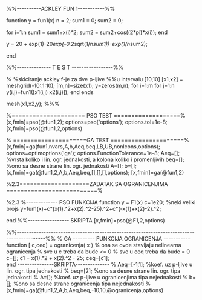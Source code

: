 %%----------ACKLEY FUN 1-----------%%

function y = fun1(x)
  n = 2;
  sum1 = 0;
  sum2 = 0;
  
  for i=1:n
   sum1 = sum1+x(i)^2;
   sum2 = sum2+cos((2*pi)*x(i));
  end
  
  y = 20 + exp(1)-20*exp(-0.2*sqrt(1/n*sum1))-exp(1/n*sum2);
  
end

%%-------------- T E S T -----------------%%

% %skiciranje ackley f-je za dve p-ljive
 %%u intervalu [10,10]
 [x1,x2] = meshgrid(-10:.1:10);
 [m,n]=size(x1);
 y=zeros(m,n);
 for i=1:m
     for j=1:n
         y(i,j)=fun1([x1(i,j) x2(i,j)]);
     end
 ends
 
 mesh(x1,x2,y);
 %%%

%===================== PSO TEST ===================%
 [x,fmin]=pso(@fun1,2);
 options=pso('options');
 options.tol=1e-8;
 [x,fmin]=pso(@fun1,2,options)


% =====================GA TEST =====================%
[x,fmin]=ga(fun1,nvars,A,b,Aeq,beq,LB,UB,nonlcons,options);
options=optimoptions('ga');
options.FunctionTolerance=1e-8;
Aeq=[]; %vrsta koliko i lin. ogr. jednakosti, a kolona koliko i promenljivih
beq=[]; %ono sa desne strane lin. ogr. jednakosti
A=[];
b=[];
[x,fmin]=ga(@fun1,2,A,b,Aeq,beq,[],[],[],options);
[x,fmin]=ga(@fun1,2)

%2.3====================ZADATAK SA OGRANICENJIMA ==========================%

%2.3
%------------- PSO FUNKCIJA
function y = F1(x)
    c=1e20; %neki veliki brojs
    y=fun1(x)+c*(x(1).^2+x(2).^2-25).^2+c*(-x(1)+x(2)-2).^2;

end
%%----------------- SKRIPTA 
[x,fmin]=pso(@F1,2,options)

%%-----------------------------------------------------------------------------------------%%
% GA  --------- FUNKCIJA OGRANICENJA -----------
function [ c,ceq] = ogranicenja( x )
    % ona se ovde stavljaju nelinearna ogranicenja
    % sve u c treba da bude <= 0
    % sve u ceq treba da bude = 0
    c=[];
    c1 = x(1).^2 + x(2).^2 - 25;
    ceq=[c1];  
end
---------------SKRIPTA--------------
% Aeq=[-1,1]; %koef. uz p-ljive u lin. ogr. tipa jednakosti
% beq=[2]; %ono sa desne strane lin. ogr. tipa jednakosti
% A=[]; %koef. uz p-ljive u ogranicenjima tipa nejednakosti
% b=[]; %ono sa desne strane ogranicenja tipa nejednakosti
% [x,fmin]=ga(@fun1,2,A,b,Aeq,beq,-10,10,@ogranicenja,options)

